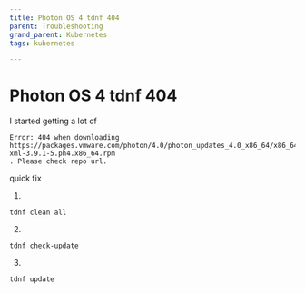 ```yaml
---
title: Photon OS 4 tdnf 404
parent: Troubleshooting
grand_parent: Kubernetes
tags: kubernetes

---
```


# Photon OS 4 tdnf 404
I started getting a lot of 

```
Error: 404 when downloading https://packages.vmware.com/photon/4.0/photon_updates_4.0_x86_64/x86_64/python3-xml-3.9.1-5.ph4.x86_64.rpm
. Please check repo url.
```

quick fix


1. 
``` 
tdnf clean all 
```
2. 
``` 
tdnf check-update 
```
3. 
``` 
tdnf update 
``` 